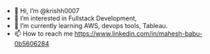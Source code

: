- 👋 Hi, I’m @krishh0007
- 👀 I’m interested in Fullstack Development, 
- 🌱 I’m currently learning AWS, devops tools, Tableau.
- 📫 How to reach me https://www.linkedin.com/in/mahesh-babu-0b5606284


<!---
krishh0007/krishh0007 is a ✨ special ✨ repository because its `README.md` (this file) appears on your GitHub profile.
You can click the Preview link to take a look at your changes.
--->
